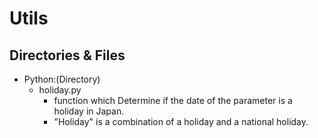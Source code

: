 # Utils

## Directories & Files

- Python:(Directory)
    - holiday.py
        - function which Determine if the date of the parameter is a holiday in Japan.
        - "Holiday" is a combination of a holiday and a national holiday.